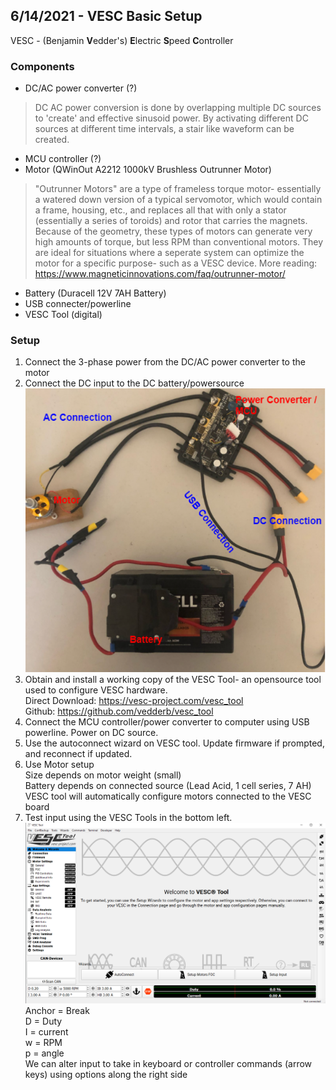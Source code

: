 ## 6/14/2021 - VESC Basic Setup 
VESC - (Benjamin **V**edder's) **E**lectric **S**peed **C**ontroller

### Components
- DC/AC power converter (?)
> DC AC power conversion is done by overlapping multiple DC sources to 'create' and effective sinusoid power. By activating different DC sources at different time intervals, a stair like waveform can be created.
- MCU controller (?)
- Motor (QWinOut A2212 1000kV Brushless Outrunner Motor)
> "Outrunner Motors" are a type of frameless torque motor- essentially a watered down version of a typical servomotor, which would contain a frame, housing, etc., and replaces all that with only a stator (essentially a series of toroids) and rotor that carries the magnets. Because of the geometry, these types of motors can generate very high amounts of torque, but less RPM than conventional motors. They are ideal for situations where a seperate system can optimize the motor for a specific purpose- such as a VESC device.
    More reading: https://www.magneticinnovations.com/faq/outrunner-motor/
- Battery (Duracell 12V 7AH Battery) 
- USB connecter/powerline
- VESC Tool (digital)

### Setup
1. Connect the 3-phase power from the DC/AC power converter to the motor
2. Connect the DC input to the DC battery/powersource  
![alt text](https://github.com/Cedar8344/VESC_2021/blob/main/image/2.png?raw=true)
3. Obtain and install a working copy of the VESC Tool- an opensource tool used to configure VESC hardware.    
    Direct Download:  https://vesc-project.com/vesc_tool   
    Github:           https://github.com/vedderb/vesc_tool
4. Connect the MCU controller/power converter to computer using USB powerline. Power on DC source.
5. Use the autoconnect wizard on VESC tool. Update firmware if prompted, and reconnect if updated.
6. Use Motor setup  
    Size depends on motor weight (small)  
    Battery depends on connected source (Lead Acid, 1 cell series, 7 AH)  
    VESC tool will automatically configure motors connected to the VESC board
8. Test input using the VESC Tools in the bottom left.  
![alt text](https://github.com/Cedar8344/VESC_2021/blob/main/image/1.PNG?raw=true)  
    Anchor = Break  
    D = Duty  
    I = current  
    w = RPM  
    p = angle  
    We can alter input to take in keyboard or controller commands (arrow keys) using options along the right side
